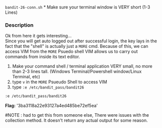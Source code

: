 `bandit-26-conn.sh`
    * Make sure your terminal window is VERY short (1-3 Lines)

### Description
 Ok from here it gets interesting...   
 Since you will get auto logged out after successful login, the key lays in the fact that the "shell" is actually just a `MORE` cmd. Because of this, we can access VIM from the `MORE` Psuedo shell VIM allows us to carry out commands from inside its text editor.

1. Make your command shell / terminal application VERY small, no more than 2-3 lines tall. (Windows Terminal/Powershell window/Linux Terminal, etc)
2. type `v` in the `MORE` Psueudo Shell to access VIM
3. type `:e /etc/bandit_pass/bandit26`

```bash
:e /etc/bandit_pass/bandit26
```
**Flag:** '3ba3118a22e93127a4ed485be72ef5ea'

#NOTE : had to get this from someone else, There were issues with the collection method. It doesn't return any actual output for some reason.